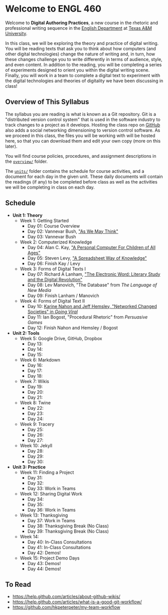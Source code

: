 # Welcome to ENGL 460

Welcome to **Digital Authoring Practices**, a new course in the rhetoric and professional writing sequence in the [English Department](https://english.tamu.edu) at [Texas A&M University](https://www.tamu.edu).

In this class, we will be exploring the theory and practice of digital writing. You will be reading texts that ask you to think about how computers (and other digital technologies) change the nature of writing and, in turn, how these changes challenge you to write differently in terms of audience, style, and even content. In addition to the reading, you will be completing a series of experiments designed to orient you within the digital writing scene. Finally, you will work in a team to complete a digital text to experiment with the digital technologies and theories of digitality we have been discussing in class!

## Overview of This Syllabus

The syllabus you are reading is what is known as a Git repository. Git is a "distributed version control system" that is used in the software industry to track changes to a project as it develops. Hosting the class repo on [GitHub](https://github.com) also adds a social networking dimensioning to version control software. As we proceed in this class, the files you will be working with will be hosted here, so that you can download them and edit your own copy (more on this later).

You will find course policies, procedures, and assignment descriptions in the [`overview/`](overview/) folder.

The [`units/`](units/) folder contains the schedule for course activities, and a document for each day in the given unit. These daily documents will contain the readings (if any) to be completed before class as well as the activities we will be completing in class on each day.

## Schedule

* **Unit 1: Theory**
	* Week 1: Getting Started
		* Day 01: Course Overview
		* Day 02: Vannevar Bush, ["As We May Think"](https://www.theatlantic.com/magazine/archive/1945/07/as-we-may-think/303881/)
		* Day 03: Vannevar Bush
	* Week 2: Computerized Knowledge
		* Day 04: Alan C. Kay, ["A Personal Computer For Children of All Ages"](https://www.mprove.de/diplom/gui/kay72.html)
		* Day 05: Steven Levy, ["A Spreadsheet Way of Knowledge"](https://www.wired.com/2014/10/a-spreadsheet-way-of-knowledge/)
		* Day 06: Finish Kay / Levy
	* Week 3: Forms of Digital Texts I
		* Day 07: Richard A Lanham, ["The Electronic Word: Literary Study and the Digital Revolution"](https://www.jstor.org.ezproxy.library.tamu.edu/stable/469101?seq=1)
		* Day 08: Lev Manovich, "The Database" from *The Language of New Media*
		* Day 09: Finish Lanham / Manovich
	* Week 4: Forms of Digital Text II
		* Day 10: [Karine Nahon and Jeff Hemsley, "Networked Changed Societies" in *Going Viral*](http://ebookcentral.proquest.com.ezproxy.library.tamu.edu/lib/tamucs/reader.action?docID=1578387)
		* Day 11: Ian Bogost, "Procedural Rhetoric" from *Persuasive Games*
		* Day 12: Finish Nahon and Hemsley / Bogost
* **Unit 2: Tools**
	* Week 5: Google Drive, GitHub, Dropbox
		* Day 13: 
		* Day 14: 
		* Day 15: 
	* Week 6: Markdown
		* Day 16: 
		* Day 17: 
		* Day 18: 
	* Week 7: Wikis
		* Day 19: 
		* Day 20: 
		* Day 21: 
	* Week 8: Twine
		* Day 22: 
		* Day 23: 
		* Day 24: 
	* Week 9: Tracery
		* Day 25: 
		* Day 26: 
		* Day 27: 
	* Week 10: Jekyll
		* Day 28: 
		* Day 29: 
		* Day 30: 
* **Unit 3: Practice**
	* Week 11: Finding a Project
		* Day 31: 
		* Day 32: 
		* Day 33: Work in Teams
	* Week 12: Sharing Digital Work
		* Day 34: 
		* Day 35: 
		* Day 36: Work in Teams
	* Week 13: Thanksgiving
		* Day 37: Work in Teams
		* Day 38: Thanksgiving Break (No Class)
		* Day 39: Thanksgiving Break (No Class)
	* Week 14:
		* Day 40: In-Class Consultations
		* Day 41: In-Class Consultations
		* Day 42: Demos!
	* Week 15: Project Demo Days
		* Day 43: Demos!
		* Day 44: Demos!

## To Read

* https://help.github.com/articles/about-github-wikis/
* https://help.github.com/articles/what-is-a-good-git-workflow/
* https://github.com/hkpeterpeter/my-team-workflow